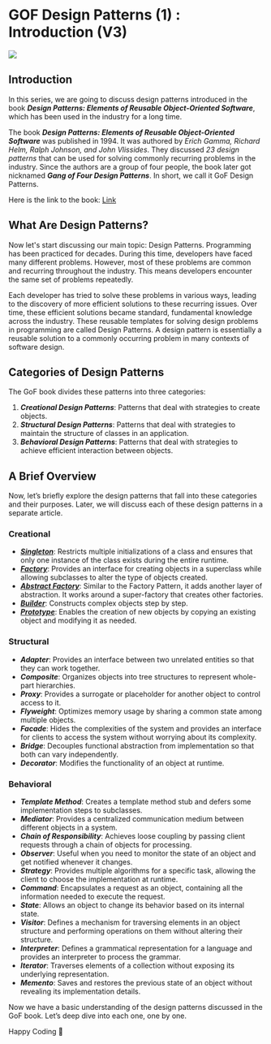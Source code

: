 # GOF Design Patterns (1) : Introduction (V3)

![](/images/Screenshot%202025-01-29%20092059.png)

## Introduction

In this series, we are going to discuss design patterns introduced in the book ***Design Patterns: Elements of Reusable Object\-Oriented Software***, which has been used in the industry for a long time.

The book ***Design Patterns: Elements of Reusable Object\-Oriented Software*** was published in 1994. It was authored by *Erich Gamma, Richard Helm, Ralph Johnson, and John Vlissides*. They discussed *23 design patterns* that can be used for solving commonly recurring problems in the industry. Since the authors are a group of four people, the book later got nicknamed ***Gang of Four Design Patterns***. In short, we call it GoF Design Patterns.

Here is the link to the book: [Link](https://www.amazon.com/Design-Patterns-Object-Oriented-Addison-Wesley-Professional-ebook/dp/B000SEIBB8)

## What Are Design Patterns?

Now let's start discussing our main topic: Design Patterns. Programming has been practiced for decades. During this time, developers have faced many different problems. However, most of these problems are common and recurring throughout the industry. This means developers encounter the same set of problems repeatedly.

Each developer has tried to solve these problems in various ways, leading to the discovery of more efficient solutions to these recurring issues. Over time, these efficient solutions became standard, fundamental knowledge across the industry.
These reusable templates for solving design problems in programming are called Design Patterns. A design pattern is essentially a reusable solution to a commonly occurring problem in many contexts of software design.

## Categories of Design Patterns

The GoF book divides these patterns into three categories:

1. ***Creational Design Patterns***: Patterns that deal with strategies to create objects.
2. ***Structural Design Patterns***: Patterns that deal with strategies to maintain the structure of classes in an application.
3. ***Behavioral Design Patterns***: Patterns that deal with strategies to achieve efficient interaction between objects.

## A Brief Overview

Now, let’s briefly explore the design patterns that fall into these categories and their purposes. Later, we will discuss each of these design patterns in a separate article.

### Creational

* [***Singleton***](/docs/lld/gof/creational/singleton/): Restricts multiple initializations of a class and ensures that only one instance of the class exists during the entire runtime.
* [***Factory***](/docs/lld/gof/creational/factory-method/): Provides an interface for creating objects in a superclass while allowing subclasses to alter the type of objects created.
* [***Abstract Factory***](/docs/lld/gof/creational/abstract-factory/): Similar to the Factory Pattern, it adds another layer of abstraction. It works around a super\-factory that creates other factories.
* [***Builder***](/docs/lld/gof/creational/builder/): Constructs complex objects step by step.
* [***Prototype***](/docs/lld/gof/creational/prototype/): Enables the creation of new objects by copying an existing object and modifying it as needed.

### Structural

* ***Adapter***: Provides an interface between two unrelated entities so that they can work together.
* ***Composite***: Organizes objects into tree structures to represent whole\-part hierarchies.
* ***Proxy***: Provides a surrogate or placeholder for another object to control access to it.
* ***Flyweight***: Optimizes memory usage by sharing a common state among multiple objects.
* ***Facade***: Hides the complexities of the system and provides an interface for clients to access the system without worrying about its complexity.
* ***Bridge***: Decouples functional abstraction from implementation so that both can vary independently.
* ***Decorator***: Modifies the functionality of an object at runtime.

### Behavioral

* ***Template Method***: Creates a template method stub and defers some implementation steps to subclasses.
* ***Mediator***: Provides a centralized communication medium between different objects in a system.
* ***Chain of Responsibility***: Achieves loose coupling by passing client requests through a chain of objects for processing.
* ***Observer***: Useful when you need to monitor the state of an object and get notified whenever it changes.
* ***Strategy***: Provides multiple algorithms for a specific task, allowing the client to choose the implementation at runtime.
* ***Command***: Encapsulates a request as an object, containing all the information needed to execute the request.
* ***State***: Allows an object to change its behavior based on its internal state.
* ***Visitor***: Defines a mechanism for traversing elements in an object structure and performing operations on them without altering their structure.
* ***Interpreter***: Defines a grammatical representation for a language and provides an interpreter to process the grammar.
* ***Iterator***: Traverses elements of a collection without exposing its underlying representation.
* ***Memento***: Saves and restores the previous state of an object without revealing its implementation details.

Now we have a basic understanding of the design patterns discussed in the GoF book. Let’s deep dive into each one, one by one.

Happy Coding 🙌